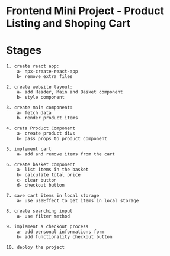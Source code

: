 # Frontend Mini Project - Product Listing and Shoping Cart

# Stages

    1. create react app:
        a- npx-create-react-app
        b- remove extra files

    2. create website layout:
        a- add Header, Main and Basket component
        b- style component
    
    3. create main component:
        a- fetch data
        b- render product items

    4. creta Product Component
        a- create product divs
        b- pass props to product component
    
    5. implement cart
        a- add and remove items from the cart

    6. create basket component
        a- list items in the basket
        b- calculate total price
        c- clear button
        d- checkout button

    7. save cart items in local storage
        a- use useEffect to get items in local storage
    
    8. create searching input
        a- use filter method
    
    9. implement a checkout process
        a- add personal informations form
        b- add functionality checkout button
    
    10. deploy the project